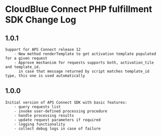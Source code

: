 # CloudBlue Connect PHP fulfillment SDK Change Log


## 1.0.1
    Support for APS Connect release 12
        - New method renderTemplate to get activation template populated for a given request
        - Approve mechanism for requests supports both, activation_tile and template_id.
          in case that message returned by script matches template_id type, this one is used automatically

## 1.0.0
    Initial version of APS Connect SDK with basic features:
        - query requests list
        - invoke user-defined processing procedure
        - handle processing results
        - update request parameters if required
        - logging functionality
        - collect debug logs in case of failure
